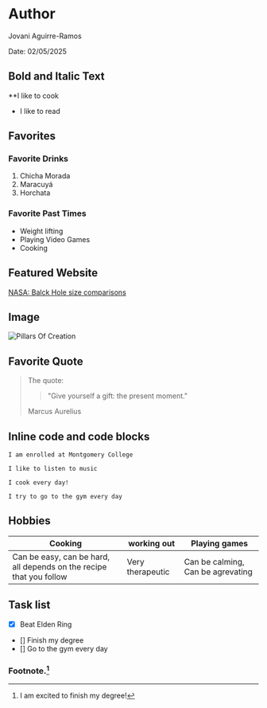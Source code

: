 # Author

Jovani Aguirre-Ramos 

Date: 02/05/2025

## Bold and Italic Text
**I like to cook 
* I like to read

## Favorites
### Favorite Drinks
1. Chicha Morada
2. Maracuyá
3. Horchata

### Favorite Past Times
- Weight lifting
- Playing Video Games
- Cooking

## Featured Website
[NASA: Balck Hole size comparisons](https://www.nasa.gov/universe/nasa-animation-sizes-up-the-universes-biggest-black-holes/)

## Image
![Pillars Of Creation](https://th.bing.com/th/id/OIP.WHlJZxJwoGsHr2RSafxoRQHaHu?rs=1&pid=ImgDetMain)

## Favorite Quote
>The quote:
>
>>"Give yourself a gift: the present moment."
>
>Marcus Aurelius

## Inline code and code blocks

`I am enrolled at Montgomery College`

`I like to listen to music`

```
I cook every day!

I try to go to the gym every day

```
## Hobbies
|Cooking|working out|Playing games|
|---|---|---|
|Can be easy, can be hard, all depends on the recipe that you follow|Very therapeutic| Can be calming, Can be agrevating|


## Task list

- [x] Beat Elden Ring
- [] Finish my degree
- [] Go to the gym every day

### Footnote.[^1]

[^1]: I am excited to finish my degree!
